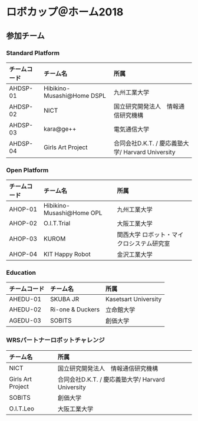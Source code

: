 # ロボカップ＠ホーム2018

## 参加チーム

### Standard Platform
|チームコード|チーム名            			|所属         |
|:-|:-|:-|
|AHDSP-01|Hibikino-Musashi@Home DSPL   	|九州工業大学   	|
|AHDSP-02|NICT							|国立研究開発法人　情報通信研究機構|
|AHDSP-03|kara@ge++        |電気通信大学|
|AHDSP-04|Girls Art Project|合同会社D.K.T. / 慶応義塾大学/ Harvard University|


### Open Platform
|チームコード|チーム名            			|所属         |
|:-|:-|:-|
|AHOP-01|Hibikino-Musashi@Home OPL 	|九州工業大学	   |
|AHOP-02|O.I.T.Trial					|大阪工業大学		|
|AHOP-03|KUROM                |関西大学 ロボット・マイクロシステム研究室|
|AHOP-04|KIT Happy Robot      |金沢工業大学   |


### Education
|チームコード	|チーム名						|所属         |
|:-|:-|:-|
|AHEDU-01		|SKUBA JR						|Kasetsart University|
|AHEDU-02   |Ri-one & Duckers   |立命館大学            |
|AGEDU-03   |SOBITS             |創価大学              |

### WRSパートナーロボットチャレンジ
|チーム名            			|所属         |
|:-|:-|
|NICT								|国立研究開発法人　情報通信研究機構|
|Girls Art Project  |合同会社D.K.T. / 慶応義塾大学/ Harvard University|
|SOBITS             |創価大学|
|O.I.T.Leo          |大阪工業大学|


